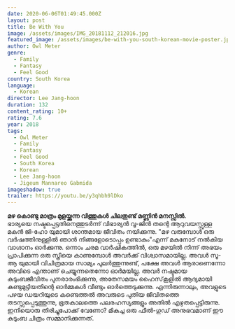 ```yaml
---
date: 2020-06-06T01:49:45.000Z
layout: post
title: Be With You
image: /assets/images/IMG_20181112_212016.jpg
featured_image: /assets/images/be-with-you-south-korean-movie-poster.jpg
author: Owl Meter
genre:
  - Family
  - Fantasy
  - Feel Good
country: South Korea
language:
  - Korean
director: Lee Jang-hoon
duration: 132
content_rating: 10+
rating: 7.6
year: 2018
tags:
  - Owl Meter
  - Family
  - Fantasy
  - Feel Good
  - South Korea
  - Korean
  - Lee Jang-hoon
  - Jigeum Mannareo Gabmida
imageshadow: true
trailer: https://youtu.be/y3qhbh9lDko
---
```

**മഴ കൊണ്ടു മാത്രം മുളയ്ക്കുന്ന വിത്തുകൾ ചിലതുണ്ട് മണ്ണിൻ മനസ്സിൽ.**<br>
ഭാര്യയെ നഷ്ടപ്പെട്ടതിനെത്തുടർന്ന് വിഭാര്യൻ വൂ-ജിൻ തന്റെ ആറുവയസ്സുള്ള മകൻ ജി-ഹോ യുമായി ശാന്തമായ ജീവിതം നയിക്കുന്നു. "മഴ വരുമ്പോൾ ഒരു വർഷത്തിനുള്ളിൽ ഞാൻ നിങ്ങളോടൊപ്പം ഉണ്ടാകും"എന്ന് മകനോട് നൽകിയ വാഗ്ദാനം ഓർക്കുന്നു. ഒന്നാം ചരമ വാർഷികത്തിൽ, ഒരു മഴയിൽ നിന്ന് അഭയം പ്രാപിക്കുന്ന ഒരു സ്ത്രീയെ കാണുമ്പോൾ അവർക്ക് വിശ്വാസമായില്ല. അവൾ സൂ-ആ യുമായി വിചിത്രമായ സാമ്യം പുലർത്തുന്നുണ്ട്, പക്ഷേ അവൾ ആരാണെന്നോ അവിടെ എന്താണ് ചെയ്യുന്നതെന്നോ ഓർമയില്ല. അവർ നഷ്ടമായ കുടുംബജീവിതം പുനരാരംഭിക്കുന്നു, അതേസമയം ഹൈസ്‌കൂളിൽ ആദ്യമായി കണ്ടുമുട്ടിയതിന്റെ ഓർമ്മകൾ വീണ്ടും ഓർത്തെടുക്കുന്നു. എന്നിരുന്നാലും, അവളുടെ പഴയ ഡയറിയുടെ കണ്ടെത്തൽ അവരുടെ പുതിയ ജീവിതത്തെ തടസ്സപ്പെടുത്തുന്നു, ഭൂതകാലത്തെ പലരഹസ്യങ്ങളും അതിൽ എഴുതപ്പെട്ടിരുന്നു. ഇനിയൊരു തിരിച്ചുപോക്ക് വേണോ? മികച്ച ഒരു ഫീൽ-ഗുഡ് അനുഭവമാണ് ഈ കുടുംബ ചിത്രം സമ്മാനിക്കുന്നത്.
